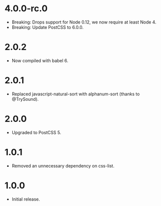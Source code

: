 # 4.0.0-rc.0

* Breaking: Drops support for Node 0.12, we now require at least Node 4.
* Breaking: Update PostCSS to 6.0.0.

# 2.0.2

* Now compiled with babel 6.

# 2.0.1

* Replaced javascript-natural-sort with alphanum-sort (thanks to @TrySound).

# 2.0.0

* Upgraded to PostCSS 5.

# 1.0.1

* Removed an unnecessary dependency on css-list.

# 1.0.0

* Initial release.

